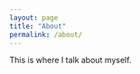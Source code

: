 ```yaml
---
layout: page
title: "About"
permalink: /about/
---
```

<!-- **Who?**
I'm currently a machine learning engineer at [Route](https://route.com/) where I work on fraud detection. I previously spent time at [Proofpoint](https://www.proofpoint.com/us) working on phishing detection systems. Even before that I was a data scientist at [Pulsar AI](https://pulsar.ai/about.html), where I led the data science efforts behind the [biggest nation-wide Secret Santa](https://www.cs.utah.edu/docs/techreports/2018/pdf/UUCS-18-004.pdf). I received a joint BS/MS degree from University of Utah, where I was a part of the NLP lab. -->

<!-- **Why?** -->
This is where I talk about myself.
